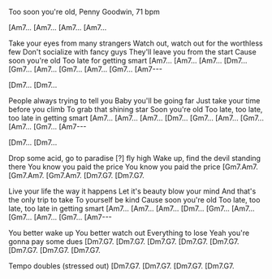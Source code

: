Too soon you're old, Penny Goodwin, 71 bpm

[Am7...  [Am7...  [Am7...  [Am7...

Take your eyes from many strangers
Watch out, watch out for the worthless few
Don't socialize with fancy guys
They'll leave you from the start
Cause soon you're old
Too late for getting smart
[Am7...  [Am7...  [Am7...  [Dm7...
[Gm7...  [Am7...  [Gm7...  [Am7...
[Gm7...  [Am7---  

[Dm7...  [Dm7...

People always trying to tell you
Baby you'll be going far
Just take your time before you climb
To grab that shining star
Soon you're old
Too late, too late, too late in getting smart
[Am7...  [Am7...  [Am7...  [Dm7...
[Gm7...  [Am7...  [Gm7...  [Am7...
[Gm7...  [Am7---  

[Dm7...  [Dm7...

Drop some acid, go to paradise
[?] fly high
Wake up, find the devil standing there
You know you paid the price
You know you paid the price
[Gm7.Am7. [Gm7.Am7. [Gm7.Am7.
[Dm7.G7.  [Dm7.G7.  

Live your life the way it happens
Let it's beauty blow your mind
And that's the only trip to take
To yourself be kind
Cause soon you're old
Too late, too late, too late in getting smart
[Am7...  [Am7...  [Am7...  [Dm7...
[Gm7...  [Am7...  [Gm7...  [Am7...
[Gm7...  [Am7--- 

You better wake up
You better watch out
Everything to lose
Yeah you're gonna pay some dues
[Dm7.G7.  [Dm7.G7. [Dm7.G7.  [Dm7.G7. 
[Dm7.G7.  [Dm7.G7. [Dm7.G7.  [Dm7.G7.

Tempo doubles (stressed out)
[Dm7.G7.  [Dm7.G7. [Dm7.G7.  [Dm7.G7.

